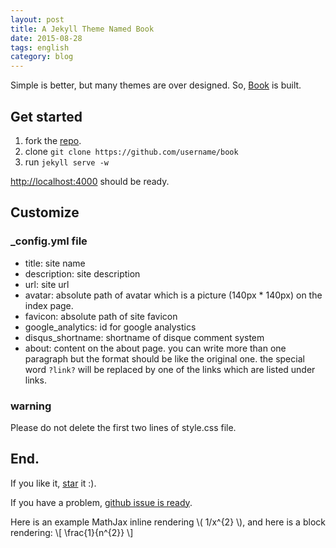 ```yaml
---
layout: post
title: A Jekyll Theme Named Book
date: 2015-08-28
tags: english
category: blog
---
```


Simple is better, but many themes are over designed. So, [Book](https://github.com/kkninjae/book) is built.

Get started
-----------

1.  fork the [repo](https://github.com/kkninjae/book/fork).
2.  clone `git clone https://github.com/username/book`
3.  run `jekyll serve -w`

[http://localhost:4000](http://localhost:4000) should be ready.

Customize
---------

### _config.yml file

* title: site name
* description: site description
* url: site url
* avatar: absolute path of avatar which is a picture (140px * 140px) on the index page.
* favicon: absolute path of site favicon
* google_analytics: id for google analystics
* disqus_shortname: shortname of disque comment system
* about: content on the about page.
  you can write more than one paragraph but the format should be like the original one.
  the special word `?link?` will be replaced by one of the links which are listed under links.

### warning

Please do not delete the first two lines of style.css file.

End.
----

If you like it, [star](https://github.com/kkninjae/book) it :).

If you have a problem, [github issue is ready](https://github.com/kkninjae/book/issues).


Here is an example MathJax inline rendering \\( 1/x^{2} \\), and here is a block rendering: 
\\[ \frac{1}{n^{2}} \\]
